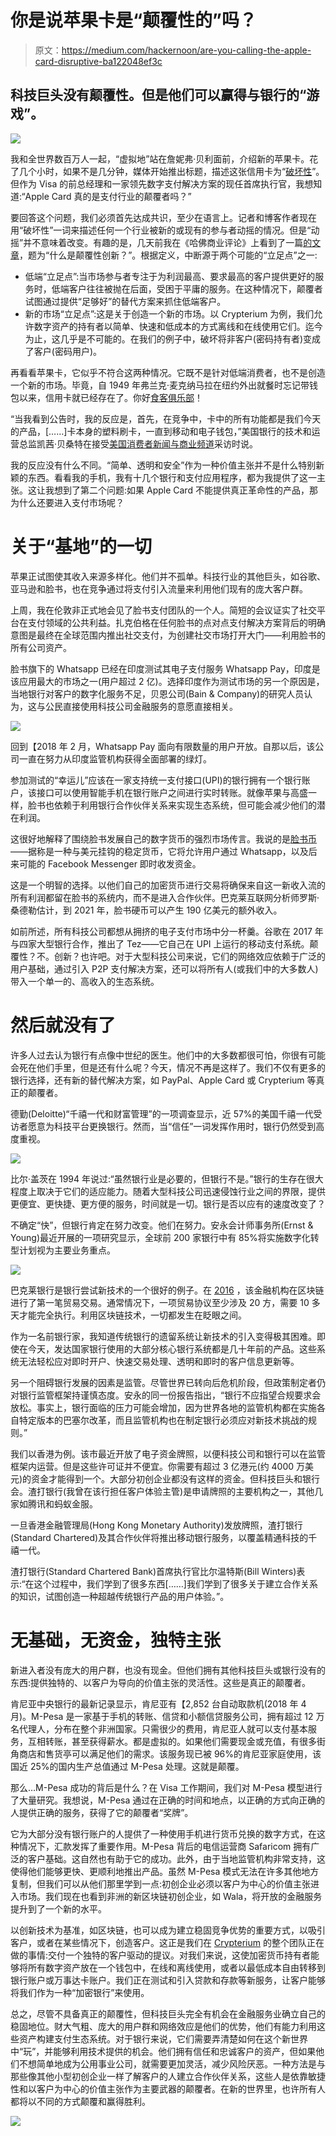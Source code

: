 # 你是说苹果卡是“颠覆性的”吗？

> 原文：<https://medium.com/hackernoon/are-you-calling-the-apple-card-disruptive-ba122048ef3c>

## 科技巨头没有颠覆性。但是他们可以赢得与银行的“游戏”。

![](img/2d9ea4521c7c3dc1f0c07594540616ee.png)

我和全世界数百万人一起，“虚拟地”站在詹妮弗·贝利面前，介绍新的苹果卡。花了几个小时，如果不是几分钟，媒体开始推出标题，描述这张信用卡为“[破坏性](https://irishtechnews.ie/how-apple-card-can-disrupt-the-decades-old-credit-card-industry/)”。但作为 Visa 的前总经理和一家领先数字支付解决方案的现任首席执行官，我想知道:“Apple Card 真的是支付行业的颠覆者吗？”

要回答这个问题，我们必须首先达成共识，至少在语言上。记者和博客作者现在用“破坏性”一词来描述任何一个行业被新的或现有的参与者动摇的情况。但是“动摇”并不意味着改变。有趣的是，几天前我在《哈佛商业评论》上看到了一篇[的文章](https://hbr.org/2015/12/what-is-disruptive-innovation)，题为“什么是颠覆性创新？”。根据定义，中断源于两个可能的“立足点”之一:

*   低端“立足点”:当市场参与者专注于为利润最高、要求最高的客户提供更好的服务时，低端客户往往被抛在后面，受困于平庸的服务。在这种情况下，颠覆者试图通过提供“足够好”的替代方案来抓住低端客户。
*   新的市场“立足点”:这是关于创造一个新的市场。以 Crypterium 为例，我们允许数字资产的持有者以简单、快速和低成本的方式离线和在线使用它们。迄今为止，这几乎是不可能的。在我们的例子中，破坏将非客户(密码持有者)变成了客户(密码用户)。

再看看苹果卡，它似乎不符合这两种情况。它既不是针对低端消费者，也不是创造一个新的市场。毕竟，自 1949 年弗兰克·麦克纳马拉在纽约外出就餐时忘记带钱包以来，信用卡就已经存在了。你好[食客俱乐部](https://www.dinersclubus.com/home/about/dinersclub/story)！

“当我看到公告时，我的反应是，首先，在竞争中，卡中的所有功能都是我们今天的产品，[……]卡本身的塑料刷卡，一直到移动和电子钱包，”美国银行的技术和运营总监凯茜·贝桑特在接受[美国消费者新闻与商业频道](https://www.cnbc.com/2019/03/27/bank-of-americas-tech-chief-says-nothing-new-about-the-apple-card.html)采访时说。

我的反应没有什么不同。“简单、透明和安全”作为一种价值主张并不是什么特别新颖的东西。看看我的手机，我有十几个银行和支付应用程序，都为我提供了这一主张。这让我想到了第二个问题:如果 Apple Card 不能提供真正革命性的产品，那为什么还要进入支付市场呢？

# **关于“基地”的一切**

苹果正试图使其收入来源多样化。他们并不孤单。科技行业的其他巨头，如谷歌、亚马逊和脸书，也在竞争通过将支付引入流量来利用他们现有的庞大客户群。

上周，我在伦敦非正式地会见了脸书支付团队的一个人。简短的会议证实了社交平台在支付领域的公共利益。扎克伯格在任何脸书的点对点支付解决方案背后的明确意图是最终在全球范围内推出社交支付，为创建社交市场打开大门——利用脸书的所有公司资产。

脸书旗下的 Whatsapp 已经在印度测试其电子支付服务 Whatsapp Pay，印度是该应用最大的市场之一(用户超过 2 亿)。选择印度作为测试市场的另一个原因是，当地银行对客户的数字化服务不足，贝恩公司(Bain & Company)的研究人员认为，这与公民直接使用科技公司金融服务的意愿直接相关。

![](img/6c7677e5899ac8f9f365d2ddc06935ac.png)

回到【2018 年 2 月，Whatsapp Pay 面向有限数量的用户开放。自那以后，该公司一直在努力从印度监管机构获得全面部署的绿灯。

参加测试的“幸运儿”应该在一家支持统一支付接口(UPI)的银行拥有一个银行账户，该接口可以使用智能手机在银行账户之间进行实时转账。就像苹果与高盛一样，脸书也依赖于利用银行合作伙伴关系来实现生态系统，但可能会减少他们的潜在利润。

这很好地解释了围绕脸书发展自己的数字货币的强烈市场传言。我说的是[脸书币](https://www.bloomberg.com/news/articles/2018-12-21/facebook-is-said-to-develop-stablecoin-for-whatsapp-transfers)——据称是一种与美元挂钩的稳定货币，它将允许用户通过 Whatsapp，以及后来可能的 Facebook Messenger 即时收发资金。

这是一个明智的选择。以他们自己的加密货币进行交易将确保来自这一新收入流的所有利润都留在脸书的系统内，而不是进入合作伙伴。巴克莱互联网分析师罗斯·桑德勒估计，到 2021 年，脸书硬币可以产生 190 亿美元的额外收入。

如前所述，所有科技公司都想从拥挤的电子支付市场中分一杯羹。谷歌在 2017 年与四家大型银行合作，推出了 Tez——它自己在 UPI 上运行的移动支付系统。颠覆性？不。创新？也许吧。对于大型科技公司来说，它们的网络效应依赖于广泛的用户基础，通过引入 P2P 支付解决方案，还可以将所有人(或我们中的大多数人)带入一个单一的、高收入的生态系统。

# **然后就没有了**

许多人过去认为银行有点像中世纪的医生。他们中的大多数都很可怕，你很有可能会死在他们手里，但是还有什么呢？今天，情况不再是这样了。我们不仅有更多的银行选择，还有新的替代解决方案，如 PayPal、Apple Card 或 Crypterium 等真正的颠覆者。

德勤(Deloitte)“千禧一代和财富管理”的一项调查显示，近 57%的美国千禧一代受访者愿意为科技平台更换银行。然而，当“信任”一词发挥作用时，银行仍然受到高度重视。

![](img/5c683a2801a53f6c7b066cb9875b70b7.png)

比尔·盖茨在 1994 年说过:“虽然银行业是必要的，但银行不是。”银行的生存在很大程度上取决于它们的适应能力。随着大型科技公司迅速侵蚀行业之间的界限，提供更便宜、更快捷、更方便的服务，时间就是一切。银行是否以应有的速度改变了？

不确定“快”，但银行肯定在努力改变。他们在努力。安永会计师事务所(Ernst & Young)最近开展的一项研究显示，全球前 200 家银行中有 85%将实施数字化转型计划视为主要业务重点。

![](img/95251af328de28b6b04740dd03bafabb.png)

巴克莱银行是银行尝试新技术的一个很好的例子。在 [2016](https://www.reuters.com/article/us-banks-barclays-blockchain/barclays-says-conducts-first-blockchain-based-trade-finance-deal-idUSKCN11D23B) ，该金融机构在区块链进行了第一笔贸易交易。通常情况下，一项贸易协议至少涉及 20 方，需要 10 多天才能完全执行。利用区块链技术，一切都发生在眨眼之间。

作为一名前银行家，我知道传统银行的遗留系统让新技术的引入变得极其困难。即使在今天，发达国家银行使用的大部分核心银行系统都是几十年前的产品。这些系统无法轻松应对即时开户、快速交易处理、透明和即时的客户信息更新等。

另一个阻碍银行发展的因素是监管。尽管世界已转向后危机阶段，但政策制定者仍对银行监管框架持谨慎态度。安永的同一份报告指出，“银行不应指望合规要求会放松。事实上，银行面临的压力可能会增加，因为世界各地的监管机构都在实施各自特定版本的巴塞尔改革，而且监管机构也在制定银行必须应对新技术挑战的规则。”

我们以香港为例。该市最近开放了电子资金牌照，以便科技公司和银行可以在监管框架内运营。但是这些许可证并不便宜。你需要有超过 3 亿港元(约 4000 万美元)的资金才能得到一个。大部分初创企业都没有这样的资金。但科技巨头和银行会。渣打银行(我曾在该行担任客户体验主管)是申请牌照的主要机构之一，其他几家如腾讯和蚂蚁金服。

一旦香港金融管理局(Hong Kong Monetary Authority)发放牌照，渣打银行(Standard Chartered)及其合作伙伴将推出移动银行服务，以覆盖精通科技的千禧一代。

渣打银行(Standard Chartered Bank)首席执行官比尔温特斯(Bill Winters)表示:“在这个过程中，我们学到了很多东西[……]我们学到了很多关于建立合作关系的知识，试图创造一种超越传统银行产品的用户体验。”。

# **无基础，无资金，独特主张**

新进入者没有庞大的用户群，也没有现金。但他们拥有其他科技巨头或银行没有的东西:提供独特的、以客户为导向的价值主张的灵活性。这些是真正的颠覆者。

肯尼亚中央银行的最新记录显示，肯尼亚有【2,852 台自动取款机(2018 年 4 月)。M-Pesa 是一家基于手机的转账、信贷和小额信贷服务公司，拥有超过 12 万名代理人，分布在整个非洲国家。只需很少的费用，肯尼亚人就可以支付基本服务，互相转账，甚至获得薪水。都是虚拟的。如果他们需要现金或充值，有很多街角商店和售货亭可以满足他们的需求。该服务现已被 96%的肯尼亚家庭使用，该国近 25%的国内生产总值通过 M-Pesa 处理。这就是颠覆。

那么…M-Pesa 成功的背后是什么？在 Visa 工作期间，我们对 M-Pesa 模型进行了大量研究。我想说，M-Pesa 通过在正确的时间和地点，以正确的方式向正确的人提供正确的服务，获得了它的颠覆者“奖牌”。

它为大部分没有银行账户的人提供了一种使用手机进行货币兑换的数字方式，在这种情况下，汇款发挥了重要作用。M-Pesa 背后的电信运营商 Safaricom 拥有广泛的客户基础。这自然也有助于它的成功。此外，由于当地监管机构非常支持，这使得他们能够更快、更顺利地推出产品。虽然 M-Pesa 模式无法在许多其他地方复制，但我们可以从他们那里学到一点:初创企业必须以客户为中心的价值主张进入市场。我们现在也看到非洲的新区块链初创企业，如 Wala，将开放的金融服务提升到了一个新的水平。

以创新技术为基准，如区块链，也可以成为建立稳固竞争优势的重要方式，以吸引客户，或者在某些情况下，创造客户。这正是我们在 [Crypterium](http://crypterium.com/) 的整个团队正在做的事情:交付一个独特的客户驱动的提议。对我们来说，这使加密货币持有者能够将所有数字资产放在一个钱包中，在线和离线使用，或者以最低成本自由转移到银行账户或万事达卡账户。我们正在测试和引入贷款和存款等新服务，让客户能够将我们作为一种“加密银行”来使用。

总之，尽管不具备真正的颠覆性，但科技巨头完全有机会在金融服务业确立自己的稳固地位。财大气粗、庞大的用户群和网络效应是他们的优势，他们有能力利用这些资产构建支付生态系统。对于银行来说，它们需要弄清楚如何在这个新世界中“玩”，并能够利用技术提供的机会。他们拥有信任和忠诚客户的资产，但如果他们不想简单地成为公用事业公司，就需要更加灵活，减少风险厌恶。一种方法是与那些像其他小型初创企业一样了解客户的人建立合作伙伴关系，这些人是依靠敏捷性和以客户为中心的价值主张作为主要武器的颠覆者。在新的世界里，也许所有人都将以不同的方式颠覆和赢得胜利。

[![](img/32f09a3ef0f5668fa8eaf983775da8dd.png)](https://twitter.com/Steven_JParker)